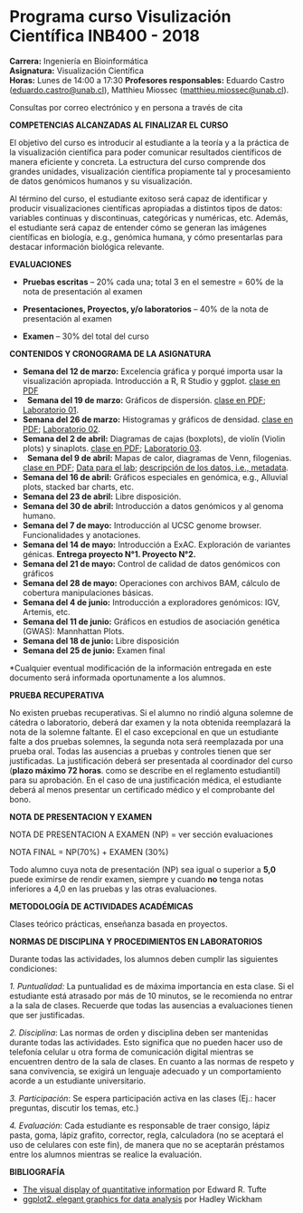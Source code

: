 # Programa curso Visulización Científica  INB400 - 2018

**Carrera:** Ingeniería en Bioinformática  
**Asignatura:** Visualización Científica  
**Horas:** Lunes de 14:00 a 17:30 
**Profesores responsables:** Eduardo Castro (<eduardo.castro@unab.cl>), Matthieu Miossec (<matthieu.miossec@unab.cl>).  

Consultas por correo electrónico y en persona a través de cita  

**COMPETENCIAS ALCANZADAS AL FINALIZAR EL CURSO**

El objetivo del curso es introducir al estudiante a la teoría y a la práctica de la visualización científica para poder comunicar resultados científicos de manera eficiente y concreta. La estructura del curso comprende dos grandes unidades, visualización científica propiamente tal y procesamiento de datos genómicos humanos y su visualización.  

Al término del curso, el estudiante exitoso será capaz de identificar y producir visualizaciones científicas apropiadas a distintos tipos de datos: variables continuas y discontinuas, categóricas y numéricas, etc. Además, el estudiante será capaz de entender cómo se generan las imágenes científicas en biología, e.g., genómica humana, y cómo presentarlas para destacar información biológica relevante.  

**EVALUACIONES**

-   **Pruebas escritas** – 20% cada una; total 3 en el semestre = 60% de la nota de presentación al examen

-   **Presentaciones, Proyectos, y/o laboratorios** – 40% de la nota de presentación al examen

-   **Examen** – 30% del total del curso

**CONTENIDOS Y CRONOGRAMA DE LA ASIGNATURA**

-   **Semana del 12 de marzo:** Excelencia gráfica y porqué importa usar la visualización apropiada. Introducción a R, R Studio y ggplot. [clase en PDF](https://github.com/bioinf-visual/materiales/raw/master/c01_excelencia_gr%C3%A1fica.pdf)    
-   **Semana del 19 de marzo:** Gráficos de dispersión. [clase en PDF](https://github.com/bioinf-visual/materiales/raw/master/c02_gráficos_de_dispersión.pdf); [Laboratorio 01](https://github.com/bioinf-visual/materiales/blob/master/lab01.md).  
-   **Semana del 26 de marzo:** Histogramas y gráficos de densidad. [clase en PDF](https://github.com/bioinf-visual/materiales/raw/master/c03_histogramas.pdf); [Laboratorio 02](https://github.com/bioinf-visual/materiales/blob/master/lab_02.md).       
-   **Semana del 2 de abril:** Diagramas de cajas (boxplots), de violín (Violin plots) y sinaplots. [clase en PDF](https://github.com/bioinf-visual/materiales/raw/master/c04_boxplots.pdf); [Laboratorio 03](https://github.com/bioinf-visual/materiales/blob/master/lab_03.md).         
-   **Semana del 9 de abril:** Mapas de calor, diagramas de Venn, filogenias. [clase en PDF](https://github.com/bioinf-visual/materiales/raw/master/c05_heatmaps.pdf); [Data para el lab](https://github.com/bioinf-visual/materiales/raw/master/data_genes.rds); [descripción de los datos, i.e., metadata](https://github.com/bioinf-visual/materiales/raw/master/desc.txt).  
-   **Semana del 16 de abril:** Gráficos especiales en genómica, e.g., Alluvial plots, stacked bar charts, etc.  
-   **Semana del 23 de abril:**   Libre disposición.
-   **Semana del 30 de abril:**  Introducción a datos genómicos y al genoma humano.
-   **Semana del 7 de mayo:**   Introducción al UCSC genome browser. Funcionalidades y
anotaciones.
-   **Semana del 14 de mayo:** Introducción a ExAC. Exploración de variantes génicas. **Entrega proyecto N°1. Proyecto N°2.**
-   **Semana del 21 de mayo:** Control de calidad de datos genómicos con gráficos
-   **Semana del 28 de mayo:**   Operaciones con archivos BAM, cálculo de cobertura manipulaciones básicas.
-   **Semana del 4 de junio:**   Introducción a exploradores genómicos: IGV, Artemis, etc.
-   **Semana del 11 de junio:** Gráficos en estudios de asociación genética (GWAS):
Mannhattan Plots.
-   **Semana del 18 de junio:** Libre disposición
-   **Semana del 25 de junio:** Examen final


\*Cualquier eventual modificación de la información entregada en este documento será informada oportunamente a los alumnos.

**PRUEBA RECUPERATIVA**

No existen pruebas recuperativas. Si el alumno no rindió alguna solemne de cátedra o laboratorio, deberá dar examen y la nota obtenida reemplazará la nota de la solemne faltante. El el caso excepcional en que un estudiante falte a dos pruebas solemnes, la segunda nota será reemplazada por una prueba oral. Todas las ausencias a pruebas y controles tienen que ser justificadas. La justificación deberá ser presentada al coordinador del curso (**plazo máximo 72 horas**. como se describe en el reglamento estudiantil) para su aprobación. En el caso de una justificación médica, el estudiante deberá al menos presentar un certificado médico y el comprobante del bono.

**NOTA DE PRESENTACION Y EXAMEN**

NOTA DE PRESENTACION A EXAMEN (NP) = ver sección evaluaciones

NOTA FINAL = NP(70%) + EXAMEN (30%)

Todo alumno cuya nota de presentación (NP) sea igual o superior a **5,0** puede eximirse de rendir examen, siempre y cuando **no** tenga notas inferiores a 4,0 en las pruebas y las otras evaluaciones.

**METODOLOGÍA DE ACTIVIDADES ACADÉMICAS**

Clases teórico prácticas, enseñanza basada en proyectos.

**NORMAS DE DISCIPLINA Y PROCEDIMIENTOS EN LABORATORIOS**

Durante todas las actividades, los alumnos deben cumplir las siguientes condiciones:

*1. Puntualidad:* La puntualidad es de máxima importancia en esta clase. Si el estudiante está atrasado por más de 10 minutos, se le recomienda no entrar a la sala de clases. Recuerde que todas las ausencias a evaluaciones tienen que ser justificadas.

*2. Disciplina*: Las normas de orden y disciplina deben ser mantenidas durante todas las actividades. Esto significa que no pueden hacer uso de telefonía celular u otra forma de comunicación digital mientras se encuentren dentro de la sala de clases. En cuanto a las normas de respeto y sana convivencia, se exigirá un lenguaje adecuado y un comportamiento acorde a un estudiante universitario.

*3. Participación*: Se espera participación activa en las clases (Ej.: hacer preguntas, discutir los temas, etc.)

*4. Evaluación*: Cada estudiante es responsable de traer consigo, lápiz pasta, goma, lápiz grafito, corrector, regla, calculadora (no se aceptará el uso de celulares con este fin), de manera que no se aceptarán préstamos entre los alumnos mientras se realice la evaluación.

**BIBLIOGRAFÍA**  

* [The visual display of quantitative information](https://github.com/bioinf-visual/materiales/raw/master/Tufte.pdf) por Edward R. Tufte  
* [ggplot2. elegant graphics for data analysis](https://github.com/bioinf-visual/materiales/raw/master/Wickham.pdf) por Hadley Wickham

